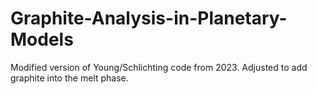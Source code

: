 # Graphite-Analysis-in-Planetary-Models
Modified version of Young/Schlichting code from 2023. Adjusted to add graphite into the melt phase. 
